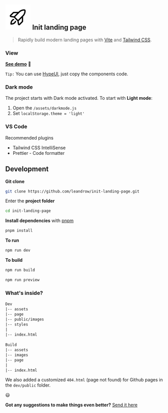 ## ![Rocket icon](dev/public/images/rocket-launch.svg) Init landing page

> Rapidly build modern landing pages with [Vite](https://vitejs.dev/) and [Tailwind CSS](https://tailwindcss.com/).

### View

**[See demo](https://leandrow.github.io/init-landing-page)** 👀

`Tip:` You can use [HypeUI](https://www.hyperui.dev), just copy the components code.

### Dark mode

The project starts with Dark mode activated. To start with **Light mode**:

1. Open the `/assets/darkmode.js`
2. Set `localStorage.theme = 'light'`

### VS Code

Recommended plugins

- Tailwind CSS IntelliSense
- Prettier - Code formatter

## Development

**Git clone**

```sh
git clone https://github.com/leandrow/init-landing-page.git
```

Enter the **project folder**

```sh
cd init-landing-page
```

**Install dependencies** with [pnpm](https://pnpm.io/)

```sh
pnpm install
```

**To run**

```sh
npm run dev
```

**To build**

```sh
npm run build
```

```sh
npm run preview
```

### What's inside?

```
Dev
|-- assets
|-- page
|-- public/images
|-- styles
|
|-- index.html

Build
|-- assets
|-- images
|-- page
|
|-- index.html
```

We also added a customized `404.html` (page not found) for Github pages in the `dev/public` folder.

😃

**Got any suggestions to make things even better?**
[Send it here](https://github.com/leandrow/init-landing-page/issues)
